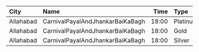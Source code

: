 | City      | Name                             |  Time | Type     | Price | Capacity | Booked |
| :-------- | :------------------------------- | ----: | :------- | ----: | -------: | -----: |
| Allahabad | CarnivalPayalAndJhankarBaiKaBagh | 18:00 | Platinum |  130₹ |      136 |     68 |
| Allahabad | CarnivalPayalAndJhankarBaiKaBagh | 18:00 | Gold     |  130₹ |      264 |    132 |
| Allahabad | CarnivalPayalAndJhankarBaiKaBagh | 18:00 | Silver   |  130₹ |      146 |     73 |